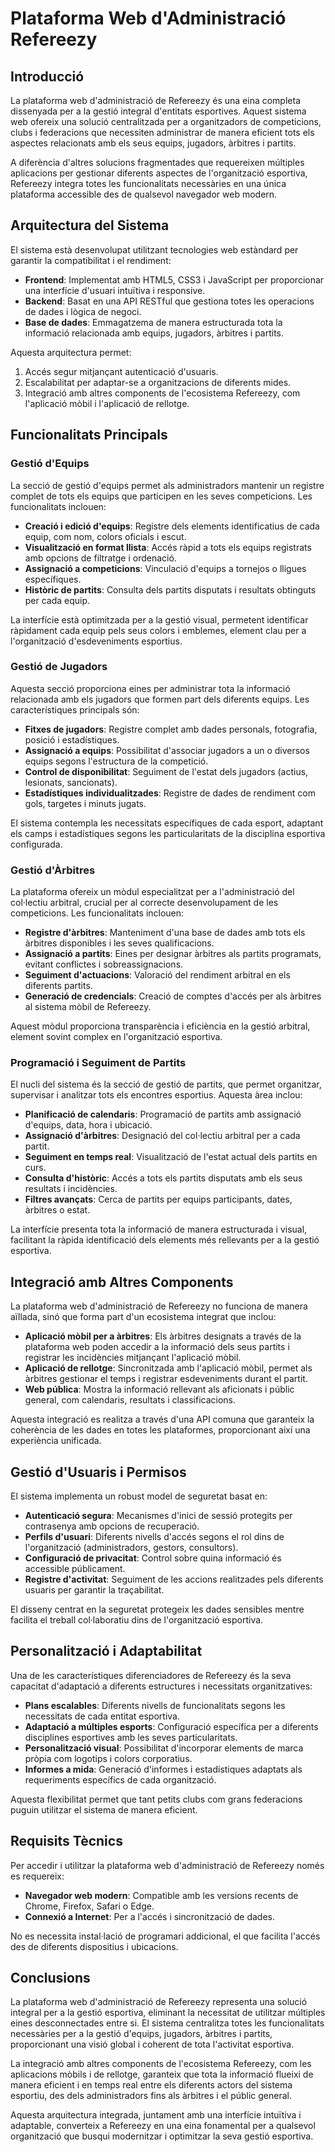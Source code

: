 # Plataforma Web d'Administració Refereezy

## Introducció

La plataforma web d'administració de Refereezy és una eina completa dissenyada per a la gestió integral d'entitats esportives. Aquest sistema web ofereix una solució centralitzada per a organitzadors de competicions, clubs i federacions que necessiten administrar de manera eficient tots els aspectes relacionats amb els seus equips, jugadors, àrbitres i partits.

A diferència d'altres solucions fragmentades que requereixen múltiples aplicacions per gestionar diferents aspectes de l'organització esportiva, Refereezy integra totes les funcionalitats necessàries en una única plataforma accessible des de qualsevol navegador web modern.

## Arquitectura del Sistema

El sistema està desenvolupat utilitzant tecnologies web estàndard per garantir la compatibilitat i el rendiment:

- **Frontend**: Implementat amb HTML5, CSS3 i JavaScript per proporcionar una interfície d'usuari intuïtiva i responsive.
- **Backend**: Basat en una API RESTful que gestiona totes les operacions de dades i lògica de negoci.
- **Base de dades**: Emmagatzema de manera estructurada tota la informació relacionada amb equips, jugadors, àrbitres i partits.

Aquesta arquitectura permet:

1. Accés segur mitjançant autenticació d'usuaris.
2. Escalabilitat per adaptar-se a organitzacions de diferents mides.
3. Integració amb altres components de l'ecosistema Refereezy, com l'aplicació mòbil i l'aplicació de rellotge.

## Funcionalitats Principals

### Gestió d'Equips

La secció de gestió d'equips permet als administradors mantenir un registre complet de tots els equips que participen en les seves competicions. Les funcionalitats inclouen:

- **Creació i edició d'equips**: Registre dels elements identificatius de cada equip, com nom, colors oficials i escut.
- **Visualització en format llista**: Accés ràpid a tots els equips registrats amb opcions de filtratge i ordenació.
- **Assignació a competicions**: Vinculació d'equips a tornejos o lligues específiques.
- **Històric de partits**: Consulta dels partits disputats i resultats obtinguts per cada equip.

La interfície està optimitzada per a la gestió visual, permetent identificar ràpidament cada equip pels seus colors i emblemes, element clau per a l'organització d'esdeveniments esportius.

### Gestió de Jugadors

Aquesta secció proporciona eines per administrar tota la informació relacionada amb els jugadors que formen part dels diferents equips. Les característiques principals són:

- **Fitxes de jugadors**: Registre complet amb dades personals, fotografia, posició i estadístiques.
- **Assignació a equips**: Possibilitat d'associar jugadors a un o diversos equips segons l'estructura de la competició.
- **Control de disponibilitat**: Seguiment de l'estat dels jugadors (actius, lesionats, sancionats).
- **Estadístiques individualitzades**: Registre de dades de rendiment com gols, targetes i minuts jugats.

El sistema contempla les necessitats específiques de cada esport, adaptant els camps i estadístiques segons les particularitats de la disciplina esportiva configurada.

### Gestió d'Àrbitres

La plataforma ofereix un mòdul especialitzat per a l'administració del col·lectiu arbitral, crucial per al correcte desenvolupament de les competicions. Les funcionalitats inclouen:

- **Registre d'àrbitres**: Manteniment d'una base de dades amb tots els àrbitres disponibles i les seves qualificacions.
- **Assignació a partits**: Eines per designar àrbitres als partits programats, evitant conflictes i sobreassignacions.
- **Seguiment d'actuacions**: Valoració del rendiment arbitral en els diferents partits.
- **Generació de credencials**: Creació de comptes d'accés per als àrbitres al sistema mòbil de Refereezy.

Aquest mòdul proporciona transparència i eficiència en la gestió arbitral, element sovint complex en l'organització esportiva.

### Programació i Seguiment de Partits

El nucli del sistema és la secció de gestió de partits, que permet organitzar, supervisar i analitzar tots els encontres esportius. Aquesta àrea inclou:

- **Planificació de calendaris**: Programació de partits amb assignació d'equips, data, hora i ubicació.
- **Assignació d'àrbitres**: Designació del col·lectiu arbitral per a cada partit.
- **Seguiment en temps real**: Visualització de l'estat actual dels partits en curs.
- **Consulta d'històric**: Accés a tots els partits disputats amb els seus resultats i incidències.
- **Filtres avançats**: Cerca de partits per equips participants, dates, àrbitres o estat.

La interfície presenta tota la informació de manera estructurada i visual, facilitant la ràpida identificació dels elements més rellevants per a la gestió esportiva.

## Integració amb Altres Components

La plataforma web d'administració de Refereezy no funciona de manera aïllada, sinó que forma part d'un ecosistema integrat que inclou:

- **Aplicació mòbil per a àrbitres**: Els àrbitres designats a través de la plataforma web poden accedir a la informació dels seus partits i registrar les incidències mitjançant l'aplicació mòbil.
- **Aplicació de rellotge**: Sincronitzada amb l'aplicació mòbil, permet als àrbitres gestionar el temps i registrar esdeveniments durant el partit.
- **Web pública**: Mostra la informació rellevant als aficionats i públic general, com calendaris, resultats i classificacions.

Aquesta integració es realitza a través d'una API comuna que garanteix la coherència de les dades en totes les plataformes, proporcionant així una experiència unificada.

## Gestió d'Usuaris i Permisos

El sistema implementa un robust model de seguretat basat en:

- **Autenticació segura**: Mecanismes d'inici de sessió protegits per contrasenya amb opcions de recuperació.
- **Perfils d'usuari**: Diferents nivells d'accés segons el rol dins de l'organització (administradors, gestors, consultors).
- **Configuració de privacitat**: Control sobre quina informació és accessible públicament.
- **Registre d'activitat**: Seguiment de les accions realitzades pels diferents usuaris per garantir la traçabilitat.

El disseny centrat en la seguretat protegeix les dades sensibles mentre facilita el treball col·laboratiu dins de l'organització esportiva.

## Personalització i Adaptabilitat

Una de les característiques diferenciadores de Refereezy és la seva capacitat d'adaptació a diferents estructures i necessitats organitzatives:

- **Plans escalables**: Diferents nivells de funcionalitats segons les necessitats de cada entitat esportiva.
- **Adaptació a múltiples esports**: Configuració específica per a diferents disciplines esportives amb les seves particularitats.
- **Personalització visual**: Possibilitat d'incorporar elements de marca pròpia com logotips i colors corporatius.
- **Informes a mida**: Generació d'informes i estadístiques adaptats als requeriments específics de cada organització.

Aquesta flexibilitat permet que tant petits clubs com grans federacions puguin utilitzar el sistema de manera eficient.

## Requisits Tècnics

Per accedir i utilitzar la plataforma web d'administració de Refereezy només es requereix:

- **Navegador web modern**: Compatible amb les versions recents de Chrome, Firefox, Safari o Edge.
- **Connexió a Internet**: Per a l'accés i sincronització de dades.

No es necessita instal·lació de programari addicional, el que facilita l'accés des de diferents dispositius i ubicacions.

## Conclusions

La plataforma web d'administració de Refereezy representa una solució integral per a la gestió esportiva, eliminant la necessitat de utilitzar múltiples eines desconnectades entre si. El sistema centralitza totes les funcionalitats necessàries per a la gestió d'equips, jugadors, àrbitres i partits, proporcionant una visió global i coherent de tota l'activitat esportiva.

La integració amb altres components de l'ecosistema Refereezy, com les aplicacions mòbils i de rellotge, garanteix que tota la informació flueixi de manera eficient i en temps real entre els diferents actors del sistema esportiu, des dels administradors fins als àrbitres i el públic general.

Aquesta arquitectura integrada, juntament amb una interfície intuïtiva i adaptable, converteix a Refereezy en una eina fonamental per a qualsevol organització que busqui modernitzar i optimitzar la seva gestió esportiva.